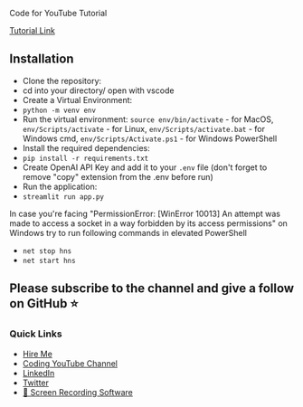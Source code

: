 Code for YouTube Tutorial 

[Tutorial Link](https://www.youtube.com/watch?v=WYzFzZg4YZI)

## Installation

- Clone the repository:
- cd into your directory/ open with vscode
- Create a Virtual Environment:
- `python -m venv env`
- Run the virtual environment: `source env/bin/activate` - for MacOS, `env/Scripts/activate` - for Linux, `env/Scripts/activate.bat` - for Windows cmd, `env/Scripts/Activate.ps1` - for Windows PowerShell 
- Install the required dependencies:
- `pip install -r requirements.txt`
- Create OpenAI API Key and add it to your `.env` file (don't forget to remove "copy" extension from the .env before run)
- Run the application:
- `streamlit run app.py`

In case you're facing "PermissionError: [WinError 10013] An attempt was made to access a socket in a way forbidden by its access permissions" on Windows try to run following commands in elevated PowerShell 
- `net stop hns`
- `net start hns`


## Please subscribe to the channel and give a follow on GitHub ⭐️

### Quick Links
- [Hire Me](https://imran.wiki/)
- [Coding YouTube Channel](https://www.youtube.com/@JutsuPoint)
- [LinkedIn](https://www.linkedin.com/in/imrankhan001/)
- [Twitter](https://twitter.com/EhThing)
- [🎁 Screen Recording Software](https://screen.studio/@Xenr1)
